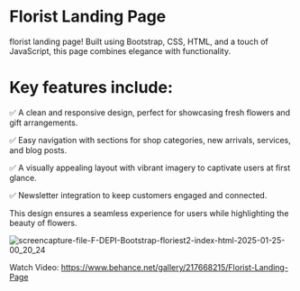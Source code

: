 # Florist Landing Page

florist landing page! Built using Bootstrap, CSS, HTML, and a touch of JavaScript, this page combines elegance with functionality.

# Key features include:

✅ A clean and responsive design, perfect for showcasing fresh flowers and gift arrangements.

✅ Easy navigation with sections for shop categories, new arrivals, services, and blog posts.

✅ A visually appealing layout with vibrant imagery to captivate users at first glance.

✅ Newsletter integration to keep customers engaged and connected.

This design ensures a seamless experience for users while highlighting the beauty of flowers. 

![screencapture-file-F-DEPI-Bootstrap-floriest2-index-html-2025-01-25-00_20_24](https://github.com/user-attachments/assets/a94accce-5f82-4440-89a9-d07b4edf8a18)

Watch Video: https://www.behance.net/gallery/217668215/Florist-Landing-Page
